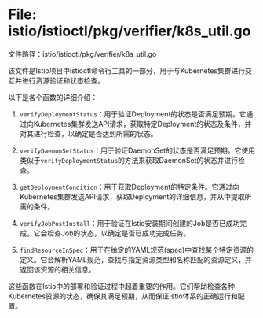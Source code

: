 # File: istio/istioctl/pkg/verifier/k8s_util.go

文件路径：istio/istioctl/pkg/verifier/k8s_util.go

该文件是Istio项目中istioctl命令行工具的一部分，用于与Kubernetes集群进行交互并进行资源验证和状态检查。

以下是各个函数的详细介绍：

1. `verifyDeploymentStatus`：用于验证Deployment的状态是否满足预期。它通过向Kubernetes集群发送API请求，获取特定Deployment的状态及条件，并对其进行检查，以确定是否达到所需的状态。

2. `verifyDaemonSetStatus`：用于验证DaemonSet的状态是否满足预期。它使用类似于`verifyDeploymentStatus`的方法来获取DaemonSet的状态并进行检查。

3. `getDeploymentCondition`：用于获取Deployment的特定条件。它通过向Kubernetes集群发送API请求，获取Deployment的详细信息，并从中提取所需的条件。

4. `verifyJobPostInstall`：用于验证在Istio安装期间创建的Job是否已成功完成。它会检查Job的状态，以确定是否已成功完成任务。

5. `findResourceInSpec`：用于在给定的YAML规范(spec)中查找某个特定资源的定义。它会解析YAML规范，查找与指定资源类型和名称匹配的资源定义，并返回该资源的相关信息。

这些函数在Istio中的部署和验证过程中起着重要的作用。它们帮助检查各种Kubernetes资源的状态，确保其满足预期，从而保证Istio体系的正确运行和配置。

